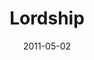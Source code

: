 ---
layout: music 
title: "Lordship"
series: "The Story"
date: 2011-05-02 
description: "Brian Tome talks about what it means to submit to the King of the story."
audio: "http://s3.amazonaws.com/crossroadsaudiomessages/thestory06.mp3"
audio-duration: "54:05"
src: "http://www.crossroads.net/players/media/series/TheStory_190x110.jpg"
---